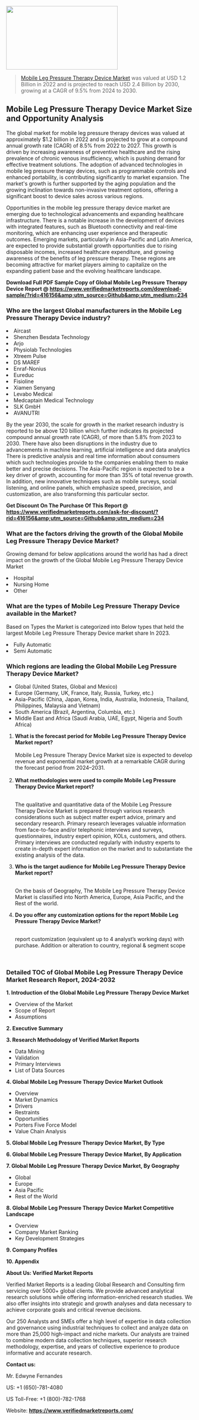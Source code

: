 <img src="https://ffe5etoiles.com/wp-content/uploads/2024/12/MST1-300x171.png" alt="" width="300" height="171" class="alignnone size-medium wp-image-20088" /><blockquote><p><p><a href="https://www.verifiedmarketreports.com/download-sample/?rid=416156&utm_source=Github&utm_medium=234" target="_blank">Mobile Leg Pressure Therapy Device Market</a> was valued at USD 1.2 Billion in 2022 and is projected to reach USD 2.4 Billion by 2030, growing at a CAGR of 9.5% from 2024 to 2030.</p></blockquote><p><h2>Mobile Leg Pressure Therapy Device Market Size and Opportunity Analysis</h2><p>The global market for mobile leg pressure therapy devices was valued at approximately $1.2 billion in 2022 and is projected to grow at a compound annual growth rate (CAGR) of 8.5% from 2022 to 2027. This growth is driven by increasing awareness of preventive healthcare and the rising prevalence of chronic venous insufficiency, which is pushing demand for effective treatment solutions. The adoption of advanced technologies in mobile leg pressure therapy devices, such as programmable controls and enhanced portability, is contributing significantly to market expansion. The market's growth is further supported by the aging population and the growing inclination towards non-invasive treatment options, offering a significant boost to device sales across various regions.</p><p>Opportunities in the mobile leg pressure therapy device market are emerging due to technological advancements and expanding healthcare infrastructure. There is a notable increase in the development of devices with integrated features, such as Bluetooth connectivity and real-time monitoring, which are enhancing user experience and therapeutic outcomes. Emerging markets, particularly in Asia-Pacific and Latin America, are expected to provide substantial growth opportunities due to rising disposable incomes, increased healthcare expenditure, and growing awareness of the benefits of leg pressure therapy. These regions are becoming attractive for market players aiming to capitalize on the expanding patient base and the evolving healthcare landscape.</p></p><p class=""><strong>Download Full PDF Sample Copy of Global Mobile Leg Pressure Therapy Device Report @ <a href="https://www.verifiedmarketreports.com/download-sample/?rid=416156&amp;utm_source=Github&amp;utm_medium=234" target="_blank">https://www.verifiedmarketreports.com/download-sample/?rid=416156&amp;utm_source=Github&amp;utm_medium=234</a></strong></p><h3 id="" class="">Who are the largest Global manufacturers in the Mobile Leg Pressure Therapy Device industry?</h3><p><li>Aircast</li><li> Shenzhen Besdata Technology</li><li> Arjo</li><li> Physiolab Technologies</li><li> Xtreem Pulse</li><li> DS MAREF</li><li> Enraf-Nonius</li><li> Eureduc</li><li> Fisioline</li><li> Xiamen Senyang</li><li> Levabo Medical</li><li> Medcaptain Medical Technology</li><li> SLK GmbH</li><li> AVANUTRI</li></p><div class=""><div class="" dir="" data-message-author-role="" data-message-id="" data-message-model-slug=""><div class=""><div class=""><div class=""><div class="" dir="" data-message-author-role="" data-message-id="" data-message-model-slug=""><div class=""><div class=""><p>By the year 2030, the scale for growth in the market research industry is reported to be above 120 billion which further indicates its projected compound annual growth rate (CAGR), of more than 5.8% from 2023 to 2030. There have also been disruptions in the industry due to advancements in machine learning, artificial intelligence and data analytics There is predictive analysis and real time information about consumers which such technologies provide to the companies enabling them to make better and precise decisions. The Asia-Pacific region is expected to be a key driver of growth, accounting for more than 35% of total revenue growth. In addition, new innovative techniques such as mobile surveys, social listening, and online panels, which emphasize speed, precision, and customization, are also transforming this particular sector.</p><p><strong>Get Discount On The Purchase Of This Report @&nbsp; <a href="https://www.verifiedmarketreports.com/ask-for-discount/?rid=416156&amp;utm_source=Github&amp;utm_medium=234" target="_blank">https://www.verifiedmarketreports.com/ask-for-discount/?rid=416156&amp;utm_source=Github&amp;utm_medium=234</a></strong></p></div></div></div></div></div></div></div></div><h3 id="" class="">What are the factors driving the growth of the Global Mobile Leg Pressure Therapy Device Market?</h3><p id="" class="">Growing demand for below applications around the world has had a direct impact on the growth of the Global Mobile Leg Pressure Therapy Device Market</p><p id="" class=""><li>Hospital</li><li> Nursing Home</li><li> Other</li></p><h3 id="" class="">What are the types of Mobile Leg Pressure Therapy Device available in the Market?</h3><p id="" class="">Based on Types the Market is categorized into Below types that held the largest Mobile Leg Pressure Therapy Device market share In 2023.</p><p id="" class=""><li>Fully Automatic</li><li> Semi Automatic</li></p><h3 id="" class="">Which regions are leading the Global Mobile Leg Pressure Therapy Device Market?</h3><ul><li>Global (United States, Global and Mexico)</li><li>Europe (Germany, UK, France, Italy, Russia, Turkey, etc.)</li><li>Asia-Pacific (China, Japan, Korea, India, Australia, Indonesia, Thailand, Philippines, Malaysia and Vietnam)</li><li>South America (Brazil, Argentina, Columbia, etc.)</li><li>Middle East and Africa (Saudi Arabia, UAE, Egypt, Nigeria and South Africa)</li></ul><p><ol><li><strong>What is the forecast period for Mobile Leg Pressure Therapy Device Market report?<br /></strong><br /><span data-sheets-root="1" data-sheets-value="{&quot;1&quot;:2,&quot;2&quot;:&quot;XXXX size is expected to develop revenue and exponential market growth at a remarkable CAGR during the forecast period from 2024&ndash;2030.&quot;}" data-sheets-userformat="{&quot;2&quot;:12674,&quot;4&quot;:{&quot;1&quot;:2,&quot;2&quot;:16776960},&quot;10&quot;:2,&quot;11&quot;:0,&quot;15&quot;:&quot;Arial&quot;,&quot;16&quot;:12}">Mobile Leg Pressure Therapy Device Market size is expected to develop revenue and exponential market growth at a remarkable CAGR during the forecast period from 2024&ndash;2031.</span><br /><br /></li><li><strong>What methodologies were used to compile Mobile Leg Pressure Therapy Device Market report?<br /><br /></strong><p>The qualitative and quantitative data of the&nbsp;Mobile Leg Pressure Therapy Device Market is prepared through various research considerations such as subject matter expert advice, primary and secondary research. Primary research leverages valuable information from face-to-face and/or telephonic interviews and surveys, questionnaires, industry expert opinion, KOLs, customers, and others. Primary interviews are conducted regularly with industry experts to create in-depth expert information on the market and to substantiate the existing analysis of the data.&nbsp;</p></li><li><strong>Who is the target audience for Mobile Leg Pressure Therapy Device Market report?<br /><br /></strong><p>On the basis of Geography, The&nbsp;Mobile Leg Pressure Therapy Device Market is classified into North America, Europe, Asia Pacific, and the Rest of the world.</p></li><li><strong>Do you offer any customization options for the report Mobile Leg Pressure Therapy Device Market?<br /><br /></strong><p>report customization (equivalent up to 4 analyst&rsquo;s working days) with purchase. Addition or alteration to country, regional &amp; segment scope</p><p>&nbsp;</p></li></ol></p><h3 id="" class="">Detailed TOC of Global Mobile Leg Pressure Therapy Device Market Research Report, 2024-2032</h3><p id="" class=""><strong>1. Introduction of the Global Mobile Leg Pressure Therapy Device Market</strong></p><ul><li>Overview of the Market</li><li>Scope of Report</li><li>Assumptions</li></ul><p id="" class=""><strong>2. Executive Summary</strong></p><p id="" class=""><strong>3. Research Methodology of&nbsp;Verified Market Reports</strong></p><ul><li>Data Mining</li><li>Validation</li><li>Primary Interviews</li><li>List of Data Sources</li></ul><p id="" class=""><strong>4. Global Mobile Leg Pressure Therapy Device Market Outlook</strong></p><ul><li>Overview</li><li>Market Dynamics</li><li>Drivers</li><li>Restraints</li><li>Opportunities</li><li>Porters Five Force Model</li><li>Value Chain Analysis</li></ul><p id="" class=""><strong>5. Global Mobile Leg Pressure Therapy Device Market, By&nbsp;Type</strong></p><p id="" class=""><strong>6. Global Mobile Leg Pressure Therapy Device Market, By Application</strong></p><p id="" class=""><strong>7. Global Mobile Leg Pressure Therapy Device Market, By Geography</strong></p><ul><li>Global</li><li>Europe</li><li>Asia Pacific</li><li>Rest of the World</li></ul><p id="" class=""><strong>8. Global Mobile Leg Pressure Therapy Device Market Competitive Landscape</strong></p><ul><li>Overview</li><li>Company Market Ranking</li><li>Key Development Strategies</li></ul><p id="" class=""><strong>9. Company Profiles</strong></p><p id="" class=""><strong>10. Appendix</strong></p><p id="" class=""><strong>About Us: Verified Market Reports</strong></p><p id="" class="">Verified Market Reports is a leading Global Research and Consulting firm servicing over 5000+ global clients. We provide advanced analytical research solutions while offering information-enriched research studies. We also offer insights into strategic and growth analyses and data necessary to achieve corporate goals and critical revenue decisions.</p><p id="" class="">Our 250 Analysts and SMEs offer a high level of expertise in data collection and governance using industrial techniques to collect and analyze data on more than 25,000 high-impact and niche markets. Our analysts are trained to combine modern data collection techniques, superior research methodology, expertise, and years of collective experience to produce informative and accurate research.</p><p id="" class=""><strong>Contact us:</strong></p><p id="" class="">Mr. Edwyne Fernandes</p><p id="" class="">US: +1 (650)-781-4080</p><p id="" class="">US Toll-Free: +1 (800)-782-1768</p><p id="" class="">Website: <a target="" data-test-app-aware-link=""><strong>https://www.verifiedmarketreports.com/</strong></a></p>
